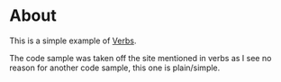 ﻿# About

This is a simple example of [Verbs](https://github.com/commandlineparser/commandline/wiki/Verbs).

The code sample was taken off the site mentioned in verbs as I see no reason for another code sample, this one is plain/simple.